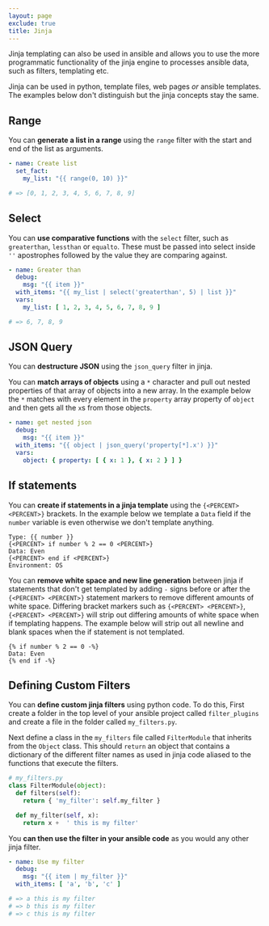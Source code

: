 ```yaml
---
layout: page
exclude: true
title: Jinja
---
```


Jinja templating can also be used in ansible and allows you to use the more programmatic functionality of the jinja engine to processes ansible data, such as filters, templating etc.

Jinja can be used in python, template files, web pages *or* ansible templates. The examples below don't distinguish but the jinja concepts stay the same.

## Range

You can **generate a list in a range** using the `range` filter with the start and end of the list as arguments.
```yaml
- name: Create list
  set_fact:
    my_list: "{{ range(0, 10) }}"

# => [0, 1, 2, 3, 4, 5, 6, 7, 8, 9]
```

## Select

You can **use comparative functions** with the `select` filter, such as `greaterthan`, `lessthan` or `equalto`. These must be passed into select inside `''` apostrophes followed by the value they are comparing against.
```yaml
- name: Greater than
  debug:
    msg: "{{ item }}"
  with_items: "{{ my_list | select('greaterthan', 5) | list }}"
  vars:
    my_list: [ 1, 2, 3, 4, 5, 6, 7, 8, 9 ]

# => 6, 7, 8, 9
```

## JSON Query

You can **destructure JSON** using the `json_query` filter in jinja.

You can **match arrays of objects** using a `*` character and pull out nested properties of that array of objects into a new array. In the example below the `*` matches with every element in the `property` array property of `object` and then gets all the `x`s from those objects.
```yaml
- name: get nested json
  debug:
    msg: "{{ item }}"
  with_items: "{{ object | json_query('property[*].x') }}"
  vars:
    object: { property: [ { x: 1 }, { x: 2 } ] }
```

## If statements

You can **create if statements in a jinja template** using the `{<PERCENT> <PERCENT>}` brackets. In the example below we template a `Data` field if the `number` variable is even otherwise we don't template anything.
```
Type: {{ number }}
{<PERCENT> if number % 2 == 0 <PERCENT>}
Data: Even
{<PERCENT> end if <PERCENT>}
Environment: OS
```

You can **remove white space and new line generation** between jinja if statements that don't get templated by adding `-` signs before or after the `{<PERCENT> <PERCENT>}` statement markers to remove different amounts of white space. Differing bracket markers such as `{<PERCENT> <PERCENT>}`, `{<PERCENT> <PERCENT>}` will strip out differing amounts of white space when if templating happens. The example below will strip out all newline and blank spaces when the if statement is not templated.
```
{% if number % 2 == 0 -%}
Data: Even
{% end if -%}
```

## Defining Custom Filters

You can **define custom jinja filters** using python code. To do this, First create a folder in the top level of your ansible project called `filter_plugins` and create a file in the folder called `my_filters.py`.

Next define a class in the `my_filters` file called `FilterModule` that inherits from the `Object` class. This should `return` an object that contains a dictionary of the different filter names as used in jinja code aliased to the functions that execute the filters.

```py
# my_filters.py
class FilterModule(object):
  def filters(self):
    return { 'my_filter': self.my_filter }

  def my_filter(self, x):
    return x +  ' this is my filter'
```

You **can then use the filter in your ansible code** as you would any other jinja filter.
```yaml
- name: Use my filter
  debug:
    msg: "{{ item | my_filter }}"
  with_items: [ 'a', 'b', 'c' ]

# => a this is my filter 
# => b this is my filter
# => c this is my filter
```
<!--stackedit_data:
eyJoaXN0b3J5IjpbOTUyOTY1MzE2LDc3MjE5MTY4NCwtNzM2MD
E0MzkyLDE2MjM2MjU3MjYsLTE1MzkzNDE5NTcsLTEwMjk2OTc5
ODBdfQ==
-->